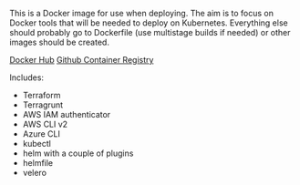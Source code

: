 This is a Docker image for use when deploying. The aim is to focus on Docker tools that will be needed to deploy on Kubernetes. Everything else should probably go to Dockerfile (use multistage builds if needed) or other images should be created.

[Docker Hub](https://hub.docker.com/repository/docker/ernestas/deploy)
[Github Container Registry](https://github.com/ernetas/deploy/pkgs/container/deploy)

Includes:
- Terraform
- Terragrunt
- AWS IAM authenticator
- AWS CLI v2
- Azure CLI
- kubectl
- helm with a couple of plugins
- helmfile
- velero
